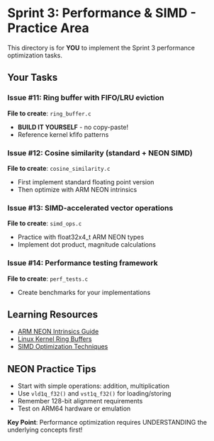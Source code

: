 # Sprint 3: Performance & SIMD - Practice Area

This directory is for **YOU** to implement the Sprint 3 performance optimization tasks.

## Your Tasks

### Issue #11: Ring buffer with FIFO/LRU eviction
**File to create**: `ring_buffer.c`
- **BUILD IT YOURSELF** - no copy-paste!
- Reference kernel kfifo patterns

### Issue #12: Cosine similarity (standard + NEON SIMD)
**File to create**: `cosine_similarity.c`
- First implement standard floating point version
- Then optimize with ARM NEON intrinsics

### Issue #13: SIMD-accelerated vector operations
**File to create**: `simd_ops.c` 
- Practice with float32x4_t ARM NEON types
- Implement dot product, magnitude calculations

### Issue #14: Performance testing framework
**File to create**: `perf_tests.c`
- Create benchmarks for your implementations

## Learning Resources
- [ARM NEON Intrinsics Guide](https://developer.arm.com/architectures/instruction-sets/intrinsics/)
- [Linux Kernel Ring Buffers](https://docs.kernel.org/core-api/circular-buffers.html)
- [SIMD Optimization Techniques](https://www.intel.com/content/www/us/en/developer/articles/technical/introduction-to-intel-advanced-vector-extensions.html)

## NEON Practice Tips
- Start with simple operations: addition, multiplication
- Use `vld1q_f32()` and `vst1q_f32()` for loading/storing
- Remember 128-bit alignment requirements
- Test on ARM64 hardware or emulation

**Key Point**: Performance optimization requires UNDERSTANDING the underlying concepts first!
